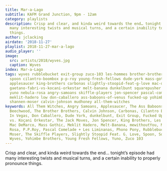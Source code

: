 ```yaml
---
title: Mar-a-Lago
subtitle: KAFM Grand Junction, 9pm - 12am
category: playlists
description: Crisp and clear, and kinda weird towards the end… tonight’s episode had
  many interesting twists and musical turns, and a certain inability to properly pronounce
  things.
author: jclacking
airdate: '2018-11-27'
playlist: 2018-11-27-mar-a-lago
audio_player: ''
image:
  src: artists/2018/wyves.jpg
  caption: Wyves
index: Mar-a-Lago
tags: wyves rubblebucket exit-group zuco-103 les-hommes brother-brothers jack-moves
  spoon cilantro-boombox p-p-roy young-fresh-fellows dude-york mass-gothic mewithoutyou
  applesaucer king-brothers carbonas slightly-stoopid-feat-g-love mac-demarco phono-pony
  gaetano-fabri-vs-kocani-orkestar melt-banana dunkelbunt squarepusher beechwood death-in-vegas
  yuno nebula-rosa angry-samoans skiffle-players jon-spencer pascal-comelade-les-liminanas
  meklit-hadero low don-caballero ass-baboons-of-venus fucked-up yohimbe-brothers
  shannen-moser calvin-johnson mudhoney all-them-witches
keywords: All Them Witches, Angry Samoans, Applesaucer, The Ass Baboons Of Venus,
  Beechwood, The Brother Brothers, Calvin Johnson, Carbonas, Cilantro Boombox, Death
  In Vegas, Don Caballero, Dude York, dunkelbunt, Exit Group, Fucked Up, Gaëtano Fabri
  vs. Koçani Orkestar, The Jack Moves, Jon Spencer, King Brothers, Les Hommes, Low,
  Mac DeMarco, Mass Gothic, Meklit Hadero, Melt-Banana, mewithoutYou, Mudhoney, Nebula
  Rosa, P.P.Roy, Pascal Comelade + Les Liminanas, Phono Pony, Rubblebucket, Shannen
  Moser, The Skiffle Players, Slightly Stoopid Feat. G. Love, Spoon, Squarepusher,
  Wyves, Yohimbe Brothers, Young Fresh Fellows, Yuno, Zuco 103
---
```

Crisp and clear, and kinda weird towards the end… tonight’s episode had many interesting twists and musical turns, and a certain inability to properly pronounce things.
